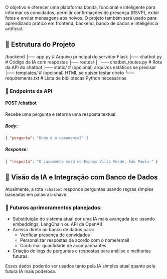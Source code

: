 O objetivo é oferecer uma plataforma bonita, funcional e inteligente para informar os convidados, permitir confirmações de presença (RSVP), exibir fotos e enviar mensagens aos noivos. O projeto também será usado para aprendizado prático em frontend, backend, banco de dados e inteligência artificial.


## 📁 Estrutura do Projeto
/backend
├── app.py                   # Arquivo principal do servidor Flask
├── chatbot.py               # Código da IA com respostas
├── routes/
│   └── chatbot_routes.py    # Rota da API do chatbot
├── static/                  # (opcional) arquivos estáticos se precisar
├── templates/               # (opcional) HTML se quiser testar direto
└── requirements.txt         # Lista de bibliotecas Python necessárias


### 📡 Endpoints da API

#### POST /chatbot
Recebe uma pergunta e retorna uma resposta textual.

##### Body:
```json
{ "pergunta": "Onde é o casamento?" }
```
##### Response:
```json
{ "resposta": "O casamento será no Espaço Villa Verde, São Paulo." }
```
## 🧠 Visão da IA e Integração com Banco de Dados

Atualmente, a rota `/chatbot` responde perguntas usando regras simples baseadas em palavras-chave.

### 📌 Futuros aprimoramentos planejados:

- Substituição do sistema atual por uma IA mais avançada (ex: usando embeddings, LangChain ou API da OpenAI).
- Acesso direto ao banco de dados para:
  - Verificar presença de convidados
  - Personalizar respostas de acordo com o nome/email
  - Confirmar quantidade de acompanhantes
- Criação de logs de perguntas e respostas para análise e melhorias futuras.

Esses dados poderão ser usados tanto pela IA simples atual quanto pela futura IA mais poderosa.